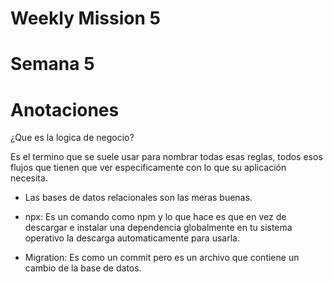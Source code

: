 # Weekly Mission 5

# Semana 5

# Anotaciones

¿Que es la logica de negocio?

Es el termino que se suele usar para nombrar todas esas reglas, todos esos flujos que tienen que ver especificamente con lo que su aplicación necesita.

- Las bases de datos relacionales son las meras buenas.

- npx: Es un comando como npm y lo que hace es que en vez de descargar e instalar una dependencia globalmente en tu sistema operativo la descarga automaticamente para usarla.

- Migration: Es como un commit pero es un archivo que contiene un cambio de la base de datos.



